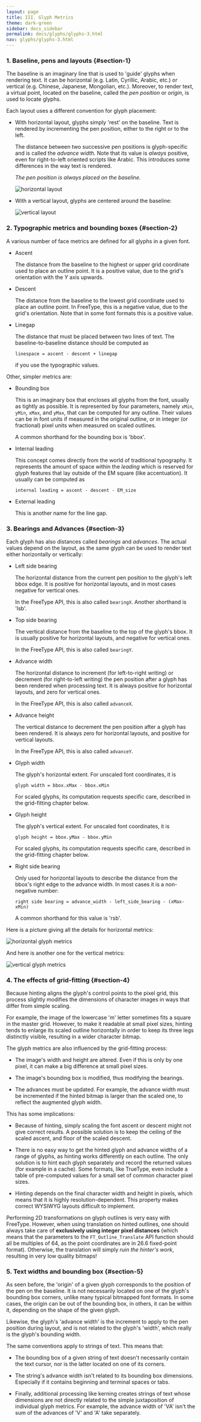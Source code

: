 ```yaml
---
layout: page
title: III. Glyph Metrics
theme: dark-green
sidebar: docs_sidebar
permalink: docs/glyphs/glyphs-3.html
nav: glyphs/glyphs-3.html
---
```


### 1\. Baseline, pens and layouts {#section-1}

The baseline is an imaginary line that is used to 'guide' glyphs when rendering
text.  It can be horizontal (e.g. Latin, Cyrillic, Arabic, etc.) or vertical
(e.g. Chinese, Japanese, Mongolian, etc.).  Moreover, to render text, a virtual
point, located on the baseline, called the _pen position_ or _origin_, is used
to locate glyphs.

Each layout uses a different convention for glyph placement:

* With horizontal layout, glyphs simply 'rest' on the baseline.  Text is
  rendered by incrementing the pen position, either to the right or to the
  left.

  The distance between two successive pen positions is glyph-specific and is
  called the _advance width_.  Note that its value is _always_ positive, even
  for right-to-left oriented scripts like Arabic.  This introduces some
    differences in the way text is rendered.

  _The pen position is always placed on the baseline._

  ![horizontal layout](assets/layout.png)

* With a vertical layout, glyphs are centered around the baseline:

  ![vertical layout](assets/layout2.png)

### 2\. Typographic metrics and bounding boxes {#section-2}

A various number of face metrics are defined for all glyphs in a given font.

* Ascent

  The distance from the baseline to the highest or upper grid coordinate used
  to place an outline point.  It is a positive value, due to the grid's
  orientation with the _Y_ axis upwards.

* Descent

  The distance from the baseline to the lowest grid coordinate used to place an
  outline point.  In FreeType, this is a negative value, due to the grid's
  orientation.  Note that in some font formats this is a positive value.

* Linegap

  The distance that must be placed between two lines of text.  The
  baseline-to-baseline distance should be computed as

  `linespace = ascent - descent + linegap`

  if you use the typographic values.

Other, simpler metrics are:

* Bounding box

  This is an imaginary box that encloses all glyphs from the font, usually as
  tightly as possible.  It is represented by four parameters, namely `xMin`,
  `yMin`, `xMax`, and `yMax`, that can be computed for any outline.  Their
  values can be in font units if measured in the original outline, or in
  integer (or fractional) pixel units when measured on scaled outlines.

  A common shorthand for the bounding box is 'bbox'.

* Internal leading

  This concept comes directly from the world of traditional typography.  It
  represents the amount of space within the _leading_ which is reserved for
  glyph features that lay outside of the EM square (like accentuation).  It
  usually can be computed as

  `internal leading = ascent - descent - EM_size`

* External leading

  This is another name for the line gap.

### 3\. Bearings and Advances {#section-3}

Each glyph has also distances called _bearings_ and _advances_.  The actual
values depend on the layout, as the same glyph can be used to render text
either horizontally or vertically:

* Left side bearing

  The horizontal distance from the current pen position to the glyph's left
  bbox edge.  It is positive for horizontal layouts, and in most cases negative
  for vertical ones.

  In the FreeType API, this is also called `bearingX`.  Another shorthand is
  'lsb'.

* Top side bearing

  The vertical distance from the baseline to the top of the glyph's bbox.  It
  is usually positive for horizontal layouts, and negative for vertical ones.

  In the FreeType API, this is also called `bearingY`.

* Advance width

  The horizontal distance to increment (for left-to-right writing) or decrement
  (for right-to-left writing) the pen position after a glyph has been rendered
  when processing text.  It is always positive for horizontal layouts, and zero
  for vertical ones.

  In the FreeType API, this is also called `advanceX`.

* Advance height

  The vertical distance to decrement the pen position after a glyph has been
  rendered.  It is always zero for horizontal layouts, and positive for
  vertical layouts.

  In the FreeType API, this is also called `advanceY`.

* Glyph width

  The glyph's horizontal extent.  For unscaled font coordinates, it is

  `glyph width = bbox.xMax - bbox.xMin`

  For scaled glyphs, its computation requests specific care, described in the
  grid-fitting chapter below.

* Glyph height

  The glyph's vertical extent. For unscaled font coordinates, it is

  `glyph height = bbox.yMax - bbox.yMin`

  For scaled glyphs, its computation requests specific care, described in the
  grid-fitting chapter below.

* Right side bearing

  Only used for horizontal layouts to describe the distance from the bbox's
  right edge to the advance width.  In most cases it is a non-negative number:

  `right side bearing = advance_width - left_side_bearing - (xMax-xMin)`

  A common shorthand for this value is 'rsb'.

Here is a picture giving all the details for horizontal metrics:

![horizontal glyph metrics](assets/metrics.png)

And here is another one for the vertical metrics:

![vertical glyph metrics](assets/metrics2.png)

### 4\. The effects of grid-fitting {#section-4}

Because hinting aligns the glyph's control points to the pixel grid, this
process slightly modifies the dimensions of character images in ways that
differ from simple scaling.

For example, the image of the lowercase 'm' letter sometimes fits a square in
the master grid.  However, to make it readable at small pixel sizes, hinting
tends to enlarge its scaled outline horizontally in order to keep its three
legs distinctly visible, resulting in a wider character bitmap.

The glyph metrics are also influenced by the grid-fitting process:

* The image's width and height are altered.  Even if this is only by one pixel,
  it can make a big difference at small pixel sizes.

* The image's bounding box is modified, thus modifying the bearings.

* The advances must be updated.  For example, the advance width must be
  incremented if the hinted bitmap is larger than the scaled one, to reflect
  the augmented glyph width.

This has some implications:

* Because of hinting, simply scaling the font ascent or descent might not give
  correct results.  A possible solution is to keep the ceiling of the scaled
  ascent, and floor of the scaled descent.

* There is no easy way to get the hinted glyph and advance widths of a range of
  glyphs, as hinting works differently on each outline.  The only solution is
  to hint each glyph separately and record the returned values (for example in
  a cache).  Some formats, like TrueType, even include a table of pre-computed
  values for a small set of common character pixel sizes.

* Hinting depends on the final character width and height in pixels, which
  means that it is highly resolution-dependent.  This property makes correct
  WYSIWYG layouts difficult to implement.

Performing 2D transformations on glyph outlines is very easy with FreeType.
However, when using translation on hinted outlines, one should always take care
of **exclusively using integer pixel distances** (which means that the
parameters to the `FT_Outline_Translate` API function should all be multiples
of 64, as the point coordinates are in 26.6 fixed-point format).  Otherwise,
the translation will simply _ruin the hinter's work_, resulting in very low
quality bitmaps!

### 5\. Text widths and bounding box {#section-5}

As seen before, the  'origin' of a given glyph corresponds to the position of
the pen on the baseline.  It is not necessarily located on one of the glyph's
bounding box corners, unlike many typical bitmapped font formats.  In some
cases, the origin can be out of the bounding box, in others, it can be within
it, depending on the shape of the given glyph.

Likewise, the glyph's 'advance width' is the increment to apply to the pen
position during layout, and is not related to the glyph's 'width', which really
is the glyph's bounding width.

The same conventions apply to strings of text.  This means that:

* The bounding box of a given string of text doesn't necessarily contain the
  text cursor, nor is the latter located on one of its corners.

* The string's advance width isn't related to its bounding box dimensions.
  Especially if it contains beginning and terminal spaces or tabs.

* Finally, additional processing like kerning creates strings of text whose
  dimensions are not directly related to the simple juxtaposition of individual
  glyph metrics.  For example, the advance width of  'VA' isn't the sum of the
  advances of 'V' and 'A' take separately.
